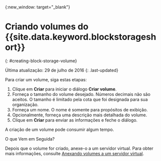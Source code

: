 {:new_window: target="_blank"}


# Criando volumes do {{site.data.keyword.blockstorageshort}}
{: #creating-block-storage-volume}

Última atualização: 29 de julho de 2016
{: .last-updated}

Para criar um volume, siga estas etapas:

1.	Clique em **Criar** para iniciar o diálogo **Criar volume**.
2.	Forneça o tamanho do volume desejado. Números decimais não são aceitos. O tamanho é limitado pela cota que foi designada para sua organização.
3.	Forneça um nome. O nome é somente para propósitos de exibição.
4.	Opcionalmente, forneça uma descrição mais detalhada do volume.
5.	Clique em **Criar** para enviar as informações e feche o diálogo.

A criação de um volume pode consumir algum tempo. 

O que Vem em Seguida?

Depois que o volume for criado, anexe-o a um servidor virtual. Para obter mais informações, consulte [Anexando volumes a um servidor virtual](../BlockStorage/blockstorage_attachingvolume.html).
